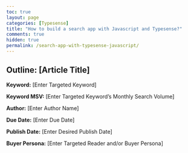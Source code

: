 ```yaml
---
toc: true
layout: page
categories: [Typesense]
title: "How to build a search app with Javascript and Typesense?"
comments: true
hidden: true
permalink: /search-app-with-typesense-javascript/
---
```


## Outline: [Article Title]

**Keyword:** [Enter Targeted Keyword]

**Keyword MSV:** [Enter Targeted Keyword’s Monthly Search Volume]

**Author:** [Enter Author Name]

**Due Date:** [Enter Due Date]

**Publish Date:** [Enter Desired Publish Date]

**Buyer Persona:** [Enter Targeted Reader and/or Buyer Persona]

<br>
